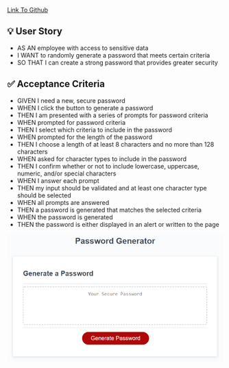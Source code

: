 [Link To Github](https://martincespedes.github.io/Generate_Random_Password/)

## :bulb: User Story

- AS AN employee with access to sensitive data
- I WANT to randomly generate a password that meets certain criteria
- SO THAT I can create a strong password that provides greater security

## :white_check_mark: Acceptance Criteria

- GIVEN I need a new, secure password
- WHEN I click the button to generate a password
- THEN I am presented with a series of prompts for password criteria
- WHEN prompted for password criteria
- THEN I select which criteria to include in the password
- WHEN prompted for the length of the password
- THEN I choose a length of at least 8 characters and no more than 128 characters
- WHEN asked for character types to include in the password
- THEN I confirm whether or not to include lowercase, uppercase, numeric, and/or special characters
- WHEN I answer each prompt
- THEN my input should be validated and at least one character type should be selected
- WHEN all prompts are answered
- THEN a password is generated that matches the selected criteria
- WHEN the password is generated
- THEN the password is either displayed in an alert or written to the page

![Password Generator](./Develop/images/03-javascript-homework-demo.png)

